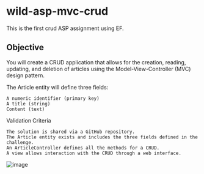 # wild-asp-mvc-crud
This is the first crud ASP assignment using EF.

## Objective

You will create a CRUD application that allows for the creation, reading, updating, and deletion of articles using the Model-View-Controller (MVC) design pattern.

The Article entity will define three fields:

    A numeric identifier (primary key)
    A title (string)
    Content (text)

Validation Criteria

    The solution is shared via a GitHub repository.
    The Article entity exists and includes the three fields defined in the challenge.
    An ArticleController defines all the methods for a CRUD.
    A view allows interaction with the CRUD through a web interface.

![image](https://image.noelshack.com/fichiers/2024/21/2/1716292149-screenshot-2024-05-21-134848.png)
